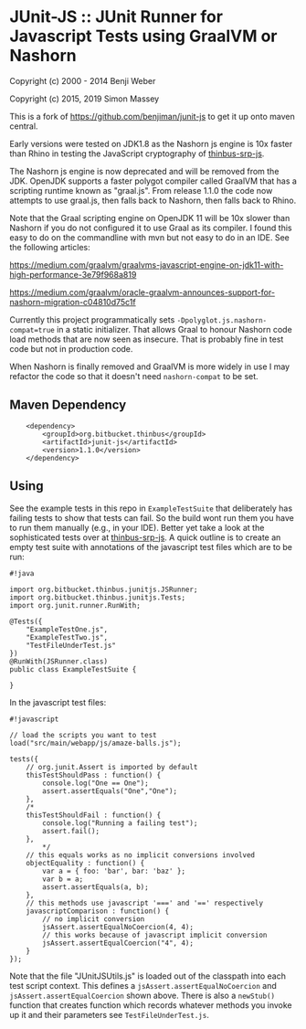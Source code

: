 # JUnit-JS :: JUnit Runner for Javascript Tests using GraalVM or Nashorn

Copyright (c) 2000 - 2014 Benji Weber

Copyright (c) 2015, 2019 Simon Massey

This is a fork of https://github.com/benjiman/junit-js to get it up onto maven central.

Early versions were tested on JDK1.8 as the Nashorn js engine is 10x faster than Rhino in testing the JavaScript cryptography of [thinbus-srp-js](https://bitbucket.org/simon_massey/thinbus-srp-js).

The Nashorn js engine is now deprecated and will be removed from the JDK. OpenJDK supports a faster polygot compiler called GraalVM that has a scripting runtime known as "graal.js". From release 1.1.0 the code now attempts to use graal.js, then falls back to Nashorn, then falls back to Rhino.

Note that the Graal scripting engine on OpenJDK 11 will be 10x slower than Nashorn if you do not configured it to use Graal as its compiler. I found this easy to do on the commandline with mvn but not easy to do in an IDE. See the following articles:

https://medium.com/graalvm/graalvms-javascript-engine-on-jdk11-with-high-performance-3e79f968a819

https://medium.com/graalvm/oracle-graalvm-announces-support-for-nashorn-migration-c04810d75c1f

Currently this project programmatically sets `-Dpolyglot.js.nashorn-compat=true` in a static initializer. That allows Graal to honour Nashorn code load methods that are now seen as insecure. That is probably fine in test code but not in production code.

When Nashorn is finally removed and GraalVM is more widely in use I may refactor the code so that it doesn't need `nashorn-compat` to be set.

## Maven Dependency

```
	<dependency>
		<groupId>org.bitbucket.thinbus</groupId>
		<artifactId>junit-js</artifactId>
		<version>1.1.0</version>
	</dependency>
```

## Using

See the example tests in this repo in `ExampleTestSuite` that deliberately has failing tests to show that tests can fail. So the build wont run them you have to run them manually (e.g., in your IDE). Better yet take a look at the sophisticated tests over at [thinbus-srp-js](https://bitbucket.org/simon_massey/thinbus-srp-js). A quick outline is to create an empty test suite with annotations of the javascript test files which are to be run:


```
#!java

import org.bitbucket.thinbus.junitjs.JSRunner;
import org.bitbucket.thinbus.junitjs.Tests;
import org.junit.runner.RunWith;

@Tests({
	"ExampleTestOne.js",
	"ExampleTestTwo.js",
	"TestFileUnderTest.js"
})
@RunWith(JSRunner.class)
public class ExampleTestSuite {
	
}

```

In the javascript test files: 

```
#!javascript

// load the scripts you want to test
load("src/main/webapp/js/amaze-balls.js");

tests({
	// org.junit.Assert is imported by default
	thisTestShouldPass : function() {
		console.log("One == One");
		assert.assertEquals("One","One");
	},
	/*
	thisTestShouldFail : function() {
		console.log("Running a failing test");
		assert.fail();
	},
        */
	// this equals works as no implicit conversions involved 
	objectEquality : function() {
		var a = { foo: 'bar', bar: 'baz' };
		var b = a;
		assert.assertEquals(a, b);
	},
	// this methods use javascript '===' and '==' respectively
	javascriptComparison : function() {
		// no implicit conversion
		jsAssert.assertEqualNoCoercion(4, 4);
		// this works because of javascript implicit conversion
		jsAssert.assertEqualCoercion("4", 4);
	}
});
```

Note that the file "JUnitJSUtils.js" is loaded out of the classpath into each test script context. This defines a `jsAssert.assertEqualNoCoercion` and `jsAssert.assertEqualCoercion` shown above. There is also a `newStub()` function that creates function which records whatever methods you invoke up it and their parameters see `TestFileUnderTest.js`.